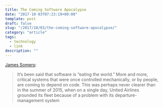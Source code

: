 ```yaml
---
title: The Coming Software Apocalypse
date: "2017-10-03T07:23:19+00:00"
template: post
draft: false
slug: "/2017/10/03/the-coming-software-apocalypse/"
category: "article"
tags:
  - technology
  - link
description: ""
---
```


[James Somers](https://www.theatlantic.com/technology/archive/2017/09/saving-the-world-from-code/540393/):

> It’s been said that software is “eating the world.” More and more, critical systems that were once controlled mechanically, or by people, are coming to depend on code. This was perhaps never clearer than in the summer of 2015, when on a single day, United Airlines grounded its fleet because of a problem with its departure-management system
